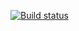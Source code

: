 [![Build status](https://ci.appveyor.com/api/projects/status/5va7jl7279br8qfa/branch/master?svg=true)](https://ci.appveyor.com/project/aledavydkin/js-2lvl-3-1-2/branch/master)
